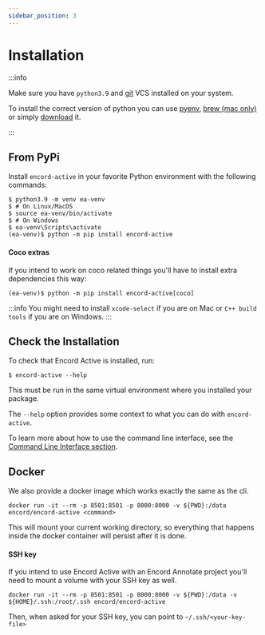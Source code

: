 ```yaml
---
sidebar_position: 3
---
```


# Installation

:::info

Make sure you have `python3.9` and [git](https://git-scm.com/download) VCS installed on your system.

To install the correct version of python you can use [pyenv](https://github.com/pyenv/pyenv), [brew (mac only)](https://formulae.brew.sh/formula/python@3.9) or simply [download](https://www.python.org/downloads) it.

:::

## From PyPi

Install `encord-active` in your favorite Python environment with the following commands:

```shell
$ python3.9 -m venv ea-venv
$ # On Linux/MacOS
$ source ea-venv/bin/activate
$ # On Windows
$ ea-venv\Scripts\activate
(ea-venv)$ python -m pip install encord-active

```

#### Coco extras

If you intend to work on coco related things you'll have to install extra dependencies this way:

```shell
(ea-venv)$ python -m pip install encord-active[coco]
```

:::info
You might need to install `xcode-select` if you are on Mac or `C++ build tools` if you are on Windows.
:::

## Check the Installation

To check that Encord Active is installed, run:

```shell
$ encord-active --help
```

This must be run in the same virtual environment where you installed your package.

The `--help` option provides some context to what you can do with `encord-active`.

To learn more about how to use the command line interface, see the [Command Line Interface section](./cli).

## Docker

We also provide a docker image which works exactly the same as the cli.

```shell
docker run -it --rm -p 8501:8501 -p 8000:8000 -v ${PWD}:/data encord/encord-active <command>
```

This will mount your current working directory, so everything that happens inside the docker container will persist after it is done.

#### SSH key

If you intend to use Encord Active with an Encord Annotate project you'll need to mount a volume with your SSH key as well.

```shell
docker run -it --rm -p 8501:8501 -p 8000:8000 -v ${PWD}:/data -v ${HOME}/.ssh:/root/.ssh encord/encord-active
```

Then, when asked for your SSH key, you can point to `~/.ssh/<your-key-file>`
